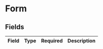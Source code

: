 # Form


## Fields

| Field       | Type        | Required    | Description |
| ----------- | ----------- | ----------- | ----------- |
